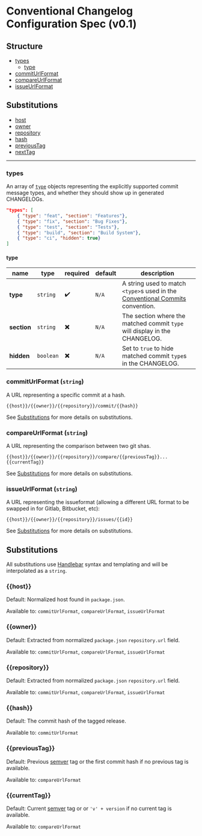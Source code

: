 # Conventional Changelog Configuration Spec (v0.1)

## Structure

- [types](#types)
  - [type](#type)
- [commitUrlFormat](#commiturlformat-string)
- [compareUrlFormat](#compareurlformat-string)
- [issueUrlFormat](#issueurlformat-string)


## Substitutions
- [host](#host)
- [owner](#owner)
- [repository](#repository)
- [hash](#hash)
- [previousTag](#previoustype)
- [nextTag](#nexttag)

---

### types

An array of [`type`](#type) objects representing the explicitly supported commit message types, and whether they should show up in generated CHANGELOGs.

```json
"types": [
    { "type": "feat", "section": "Features"},
    { "type": "fix", "section": "Bug Fixes"},
    { "type": "test", "section": "Tests"},
    { "type": "build", "section": "Build System"},
    { "type": "ci", "hidden": true}
]
```

#### type

| name                      | type      | required  | default | description  |
| ------------------------- | --------- | --------- | ------- | ----------------------------------------------------------------------------------------------------------------- |
| **type**                  | `string`  | ✔️        | `N/A`   | A string used to match `<type>`s used in the [Conventional Commits](https://www.conventionalcommits.org) convention. |
| **section**               | `string`  | ✖️        | `N/A`   | The section where the matched commit `type` will display in the CHANGELOG. |
| **hidden**                | `boolean` | ✖️        | `N/A`   | Set to `true` to hide matched commit `type`s in the CHANGELOG.                     |

### commitUrlFormat (`string`)

A URL representing a specific commit at a hash.

```
{{host}}/{{owner}}/{{repository}}/commit/{{hash}}
```

See [Substitutions]() for more details on substitutions.

### compareUrlFormat (`string`)

A URL representing the comparison between two git shas.

```
{{host}}/{{owner}}/{{repository}}/compare/{{previousTag}}...{{currentTag}}
```

See [Substitutions]() for more details on substitutions.

### issueUrlFormat (`string`)

A URL representing the issueformat (allowing a different URL format to be swapped in for Gitlab, Bitbucket, etc):

```
{{host}}/{{owner}}/{{repository}}/issues/{{id}}
```

See [Substitutions]() for more details on substitutions.


## Substitutions

All substitutions use [Handlebar](https://handlebarsjs.com/) syntax and templating and will be interpolated as a `string`.

### {{host}}
Default: Normalized host found in `package.json`.

Available to: `commitUrlFormat`, `compareUrlFormat`, `issueUrlFormat`

### {{owner}}
Default: Extracted from normalized `package.json` `repository.url` field.

Available to: `commitUrlFormat`, `compareUrlFormat`, `issueUrlFormat`

### {{repository}}
Default: Extracted from normalized `package.json` `repository.url` field.

Available to: `commitUrlFormat`, `compareUrlFormat`, `issueUrlFormat`

### {{hash}}
Default: The commit hash of the tagged release.

Available to: `commitUrlFormat`

### {{previousTag}}
Default: Previous [semver](https://semver.org/) tag or the first commit hash if no previous tag is available.

Available to: `compareUrlFormat`

### {{currentTag}}
Default: Current [semver](https://semver.org/) tag or  or `'v' + version` if no current tag is available.

Available to: `compareUrlFormat`
